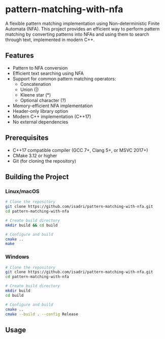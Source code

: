# pattern-matching-with-nfa
A flexible pattern matching implementation using Non-deterministic Finite Automata (NFA). This project provides an efficient way to perform pattern matching by converting patterns into NFAs and using them to search through text, implemented in modern C++.

##  Features
* Pattern to NFA conversion
* Efficient text searching using NFA
* Support for common pattern matching operators:
    * Concatenation
    * Union (|)
    * Kleene star (*)
    * Optional character (?)
* Memory-efficient NFA implementation
* Header-only library option
* Modern C++ implementation (C++17)
* No external dependencies

## Prerequisites
* C++17 compatible compiler (GCC 7+, Clang 5+, or MSVC 2017+)
* CMake 3.12 or higher
* Git (for cloning the repository)

## Building the Project

### Linux/macOS
```bash
# Clone the repository
git clone https://github.com/isadri/pattern-matching-with-nfa.git
cd pattern-matching-with-nfa

# Create build directory
mkdir build && cd build

# Configure and build
cmake ..
make
```

### Windows
```bash
# Clone the repository
git clone https://github.com/isadri/pattern-matching-with-nfa.git
cd pattern-matching-with-nfa

# Create build directory
mkdir build
cd build

# Configure and build
cmake ..
cmake --build . --config Release
```

## Usage

